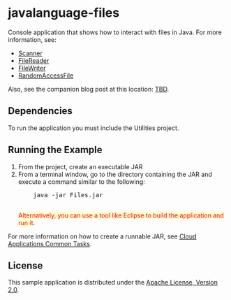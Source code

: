 # javalanguage-files
Console application that shows how to interact with files in Java. For more information, see:
<ul>
	<li><a href="https://docs.oracle.com/javase/8/docs/api/java/util/Scanner.html" target="_blank">Scanner</a></li>
	<li><a href="https://docs.oracle.com/javase/8/docs/api/java/io/FileReader.html" target="_blank">FileReader</a></li>
	<li><a href="https://docs.oracle.com/javase/8/docs/api/java/io/FileWriter.html" target="_blank">FileWriter</a></li>
	<li><a href="https://docs.oracle.com/javase/8/docs/api/java/io/RandomAccessFile.html" target="_blank">RandomAccessFile</a></li>
</ul>

Also, see the companion blog post at this location: <a href="http://acloudysky.com/TBD/" target="_blank">TBD</a>.

<h2>Dependencies</h2>
To run the application you must include the Utilities project.

<h2>Running the Example</h2>

<ol>
	<li>From the project, create an executable JAR</li>
	<li>From a terminal window, go to the directory containing the JAR and execute a command similar to the following:   
	<pre>
  	java -jar Files.jar
	</pre>	
	<span style="background-color: #ffffcc; color:red">Alternatively, you can use a tool like Eclipse to build the application and run it</span>.
	</li>
</ol>
For more information on how to create a runnable JAR, see <a href="http://acloudysky.com/cloud-application-common-tasks/" target="_blank">Cloud Applications Common Tasks</a>.

<h2>License</h2>
This sample application is distributed under the <a href="http://www.apache.org/licenses/LICENSE-2.0" target="_blank">Apache License, Version 2.0</a>.
